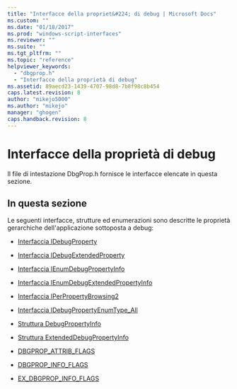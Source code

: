 ```yaml
---
title: "Interfacce della propriet&#224; di debug | Microsoft Docs"
ms.custom: ""
ms.date: "01/18/2017"
ms.prod: "windows-script-interfaces"
ms.reviewer: ""
ms.suite: ""
ms.tgt_pltfrm: ""
ms.topic: "reference"
helpviewer_keywords: 
  - "dbgprop.h"
  - "Interfacce della proprietà di debug"
ms.assetid: 89aecd23-1439-4707-98d8-7b8f98c8b454
caps.latest.revision: 8
author: "mikejo5000"
ms.author: "mikejo"
manager: "ghogen"
caps.handback.revision: 8
---
```

# Interfacce della propriet&#224; di debug
Il file di intestazione DbgProp.h fornisce le interfacce elencate in questa sezione.  
  
## In questa sezione  
 Le seguenti interfacce, strutture ed enumerazioni sono descritte le proprietà gerarchiche dell'applicazione sottoposta a debug:  
  
-   [Interfaccia IDebugProperty](../../winscript/reference/idebugproperty-interface.md)  
  
-   [Interfaccia IDebugExtendedProperty](../../winscript/reference/idebugextendedproperty-interface.md)  
  
-   [Interfaccia IEnumDebugPropertyInfo](../../winscript/reference/ienumdebugpropertyinfo-interface.md)  
  
-   [Interfaccia IEnumDebugExtendedPropertyInfo](../../winscript/reference/ienumdebugextendedpropertyinfo-interface.md)  
  
-   [Interfaccia IPerPropertyBrowsing2](../../winscript/reference/iperpropertybrowsing2-interface-1.md)  
  
-   [Interfaccia IDebugPropertyEnumType\_All](../../winscript/reference/idebugpropertyenumtype-all-interface.md)  
  
-   [Struttura DebugPropertyInfo](../../winscript/reference/debugpropertyinfo-structure.md)  
  
-   [Struttura ExtendedDebugPropertyInfo](../../winscript/reference/extendeddebugpropertyinfo-structure.md)  
  
-   [DBGPROP\_ATTRIB\_FLAGS](../../winscript/reference/dbgprop-attrib-flags.md)  
  
-   [DBGPROP\_INFO\_FLAGS](../../winscript/reference/dbgprop-info-flags.md)  
  
-   [EX\_DBGPROP\_INFO\_FLAGS](../../winscript/reference/ex-dbgprop-info-flags.md)